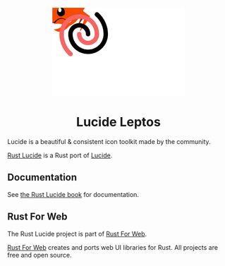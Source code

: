 <p align="center">
    <a href="../../logo.svg">
        <img src="../../logo.svg" width="300" height="200" alt="Rust Lucide Logo">
    </a>
</p>

<h1 align="center">Lucide Leptos</h1>

Lucide is a beautiful & consistent icon toolkit made by the community.

[Rust Lucide](https://github.com/RustForWeb/lucide) is a Rust port of [Lucide](https://lucide.dev/).

## Documentation

See [the Rust Lucide book](https://lucide.rustforweb.org/) for documentation.

## Rust For Web

The Rust Lucide project is part of [Rust For Web](https://github.com/RustForWeb).

[Rust For Web](https://github.com/RustForWeb) creates and ports web UI libraries for Rust. All projects are free and open source.
